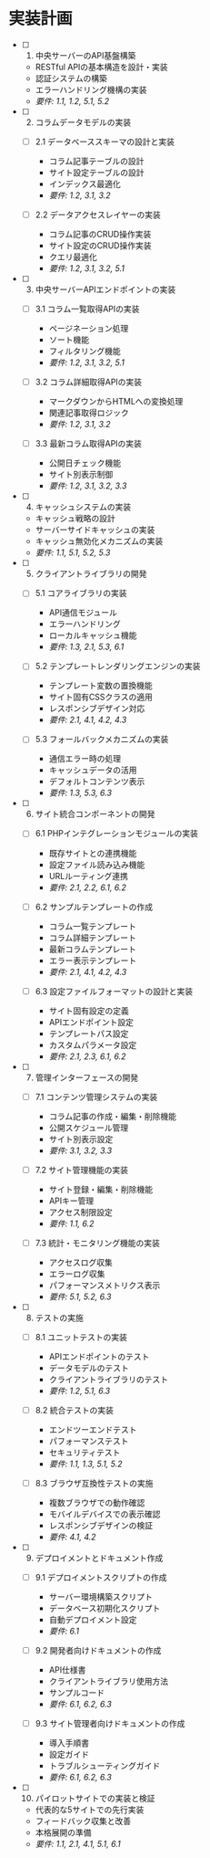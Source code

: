 # 実装計画

- [ ] 1. 中央サーバーのAPI基盤構築
  - RESTful APIの基本構造を設計・実装
  - 認証システムの構築
  - エラーハンドリング機構の実装
  - _要件: 1.1, 1.2, 5.1, 5.2_

- [ ] 2. コラムデータモデルの実装
  - [ ] 2.1 データベーススキーマの設計と実装
    - コラム記事テーブルの設計
    - サイト設定テーブルの設計
    - インデックス最適化
    - _要件: 1.2, 3.1, 3.2_

  - [ ] 2.2 データアクセスレイヤーの実装
    - コラム記事のCRUD操作実装
    - サイト設定のCRUD操作実装
    - クエリ最適化
    - _要件: 1.2, 3.1, 3.2, 5.1_

- [ ] 3. 中央サーバーAPIエンドポイントの実装
  - [ ] 3.1 コラム一覧取得APIの実装
    - ページネーション処理
    - ソート機能
    - フィルタリング機能
    - _要件: 1.2, 3.1, 3.2, 5.1_

  - [ ] 3.2 コラム詳細取得APIの実装
    - マークダウンからHTMLへの変換処理
    - 関連記事取得ロジック
    - _要件: 1.2, 3.1, 3.2_

  - [ ] 3.3 最新コラム取得APIの実装
    - 公開日チェック機能
    - サイト別表示制御
    - _要件: 1.2, 3.1, 3.2, 3.3_

- [ ] 4. キャッシュシステムの実装
  - キャッシュ戦略の設計
  - サーバーサイドキャッシュの実装
  - キャッシュ無効化メカニズムの実装
  - _要件: 1.1, 5.1, 5.2, 5.3_

- [ ] 5. クライアントライブラリの開発
  - [ ] 5.1 コアライブラリの実装
    - API通信モジュール
    - エラーハンドリング
    - ローカルキャッシュ機能
    - _要件: 1.3, 2.1, 5.3, 6.1_

  - [ ] 5.2 テンプレートレンダリングエンジンの実装
    - テンプレート変数の置換機能
    - サイト固有CSSクラスの適用
    - レスポンシブデザイン対応
    - _要件: 2.1, 4.1, 4.2, 4.3_

  - [ ] 5.3 フォールバックメカニズムの実装
    - 通信エラー時の処理
    - キャッシュデータの活用
    - デフォルトコンテンツ表示
    - _要件: 1.3, 5.3, 6.3_

- [ ] 6. サイト統合コンポーネントの開発
  - [ ] 6.1 PHPインテグレーションモジュールの実装
    - 既存サイトとの連携機能
    - 設定ファイル読み込み機能
    - URLルーティング連携
    - _要件: 2.1, 2.2, 6.1, 6.2_

  - [ ] 6.2 サンプルテンプレートの作成
    - コラム一覧テンプレート
    - コラム詳細テンプレート
    - 最新コラムテンプレート
    - エラー表示テンプレート
    - _要件: 2.1, 4.1, 4.2, 4.3_

  - [ ] 6.3 設定ファイルフォーマットの設計と実装
    - サイト固有設定の定義
    - APIエンドポイント設定
    - テンプレートパス設定
    - カスタムパラメータ設定
    - _要件: 2.1, 2.3, 6.1, 6.2_

- [ ] 7. 管理インターフェースの開発
  - [ ] 7.1 コンテンツ管理システムの実装
    - コラム記事の作成・編集・削除機能
    - 公開スケジュール管理
    - サイト別表示設定
    - _要件: 3.1, 3.2, 3.3_

  - [ ] 7.2 サイト管理機能の実装
    - サイト登録・編集・削除機能
    - APIキー管理
    - アクセス制限設定
    - _要件: 1.1, 6.2_

  - [ ] 7.3 統計・モニタリング機能の実装
    - アクセスログ収集
    - エラーログ収集
    - パフォーマンスメトリクス表示
    - _要件: 5.1, 5.2, 6.3_

- [ ] 8. テストの実施
  - [ ] 8.1 ユニットテストの実装
    - APIエンドポイントのテスト
    - データモデルのテスト
    - クライアントライブラリのテスト
    - _要件: 1.2, 5.1, 6.3_

  - [ ] 8.2 統合テストの実装
    - エンドツーエンドテスト
    - パフォーマンステスト
    - セキュリティテスト
    - _要件: 1.1, 1.3, 5.1, 5.2_

  - [ ] 8.3 ブラウザ互換性テストの実施
    - 複数ブラウザでの動作確認
    - モバイルデバイスでの表示確認
    - レスポンシブデザインの検証
    - _要件: 4.1, 4.2_

- [ ] 9. デプロイメントとドキュメント作成
  - [ ] 9.1 デプロイメントスクリプトの作成
    - サーバー環境構築スクリプト
    - データベース初期化スクリプト
    - 自動デプロイメント設定
    - _要件: 6.1_

  - [ ] 9.2 開発者向けドキュメントの作成
    - API仕様書
    - クライアントライブラリ使用方法
    - サンプルコード
    - _要件: 6.1, 6.2, 6.3_

  - [ ] 9.3 サイト管理者向けドキュメントの作成
    - 導入手順書
    - 設定ガイド
    - トラブルシューティングガイド
    - _要件: 6.1, 6.2, 6.3_

- [ ] 10. パイロットサイトでの実装と検証
  - 代表的な5サイトでの先行実装
  - フィードバック収集と改善
  - 本格展開の準備
  - _要件: 1.1, 2.1, 4.1, 5.1, 6.1_